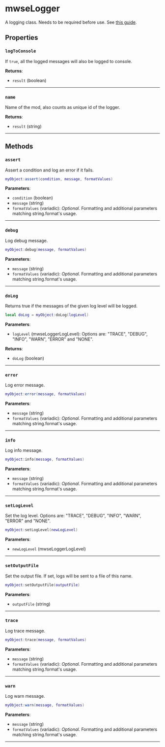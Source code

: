 <!---
	This file is autogenerated. Do not edit this file manually. Your changes will be ignored.
	More information: https://github.com/MWSE/MWSE/tree/master/docs
-->

# mwseLogger
<div class="search_terms" style="display: none">mwselogger</div>

A logging class. Needs to be required before use. See [this guide](https://mwse.github.io/MWSE/guides/logging/).

## Properties

### `logToConsole`
<div class="search_terms" style="display: none">logtoconsole</div>

If `true`, all the logged messages will also be logged to console.

**Returns**:

* `result` (boolean)

***

### `name`
<div class="search_terms" style="display: none">name</div>

Name of the mod, also counts as unique id of the logger.

**Returns**:

* `result` (string)

***

## Methods

### `assert`
<div class="search_terms" style="display: none">assert</div>

Assert a condition and log an error if it fails.

```lua
myObject:assert(condition, message, formatValues)
```

**Parameters**:

* `condition` (boolean)
* `message` (string)
* `formatValues` (variadic): *Optional*. Formatting and additional parameters matching string.format's usage.

***

### `debug`
<div class="search_terms" style="display: none">debug</div>

Log debug message.

```lua
myObject:debug(message, formatValues)
```

**Parameters**:

* `message` (string)
* `formatValues` (variadic): *Optional*. Formatting and additional parameters matching string.format's usage.

***

### `doLog`
<div class="search_terms" style="display: none">dolog</div>

Returns true if the messages of the given log level will be logged.

```lua
local doLog = myObject:doLog(logLevel)
```

**Parameters**:

* `logLevel` (mwseLoggerLogLevel): Options are: "TRACE", "DEBUG", "INFO", "WARN", "ERROR" and "NONE".

**Returns**:

* `doLog` (boolean)

***

### `error`
<div class="search_terms" style="display: none">error</div>

Log error message.

```lua
myObject:error(message, formatValues)
```

**Parameters**:

* `message` (string)
* `formatValues` (variadic): *Optional*. Formatting and additional parameters matching string.format's usage.

***

### `info`
<div class="search_terms" style="display: none">info</div>

Log info message.

```lua
myObject:info(message, formatValues)
```

**Parameters**:

* `message` (string)
* `formatValues` (variadic): *Optional*. Formatting and additional parameters matching string.format's usage.

***

### `setLogLevel`
<div class="search_terms" style="display: none">setloglevel, loglevel</div>

Set the log level. Options are: "TRACE", "DEBUG", "INFO", "WARN", "ERROR" and "NONE".

```lua
myObject:setLogLevel(newLogLevel)
```

**Parameters**:

* `newLogLevel` (mwseLoggerLogLevel)

***

### `setOutputFile`
<div class="search_terms" style="display: none">setoutputfile, outputfile</div>

Set the output file. If set, logs will be sent to a file of this name.

```lua
myObject:setOutputFile(outputFile)
```

**Parameters**:

* `outputFile` (string)

***

### `trace`
<div class="search_terms" style="display: none">trace</div>

Log trace message.

```lua
myObject:trace(message, formatValues)
```

**Parameters**:

* `message` (string)
* `formatValues` (variadic): *Optional*. Formatting and additional parameters matching string.format's usage.

***

### `warn`
<div class="search_terms" style="display: none">warn</div>

Log warn message.

```lua
myObject:warn(message, formatValues)
```

**Parameters**:

* `message` (string)
* `formatValues` (variadic): *Optional*. Formatting and additional parameters matching string.format's usage.

***

